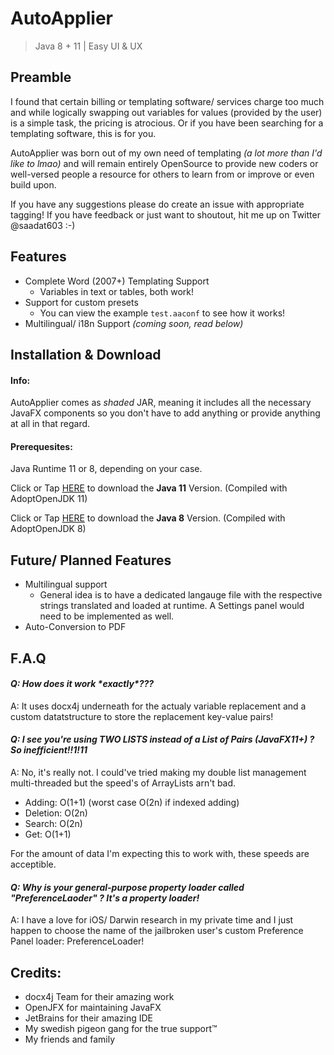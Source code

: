 # AutoApplier
> Java 8 + 11 | Easy UI & UX

## Preamble
I found that certain billing or templating software/ services charge too much and while logically swapping out variables for values (provided by the user) is a simple task, the pricing is atrocious.
Or if you have been searching for a templating software, this is for you.

AutoApplier was born out of my own need of templating _(a lot more than I'd like to lmao)_ and will remain entirely OpenSource to provide new coders or well-versed people a resource for others to learn from or improve or even build upon.

If you have any suggestions please do create an issue with appropriate tagging!
If you have feedback or just want to shoutout, hit me up on Twitter @saadat603 :-)

## Features
- Complete Word (2007+) Templating Support
	- Variables in text or tables, both work!
- Support for custom presets
	- You can view the example `test.aaconf` to see how it works!
- Multilingual/ i18n Support _(coming soon, read below)_

## Installation & Download
#### Info:
AutoApplier comes as _shaded_ JAR, meaning it includes all the necessary JavaFX components so you don't have to add anything or provide anything at all in that regard. 

#### Prerequesites:
Java Runtime 11 or 8, depending on your case.

Click or Tap [HERE](d) to download the **Java 11** Version. (Compiled with AdoptOpenJDK 11)

Click or Tap [HERE](d) to download the **Java 8** Version. (Compiled with AdoptOpenJDK 8)
 

## Future/ Planned Features
- Multilingual support
	-  General idea is to have a dedicated langauge file with the respective strings translated and loaded at runtime. A Settings panel would need to be implemented as well.
- Auto-Conversion to PDF

## F.A.Q
#### *Q: How does it work \*exactly\*???*
A: It uses docx4j underneath for the actualy variable replacement and a custom datatstructure to store the replacement key-value pairs!

#### *Q: I see you're using TWO LISTS instead of a List of Pairs (JavaFX11+) ? So inefficient!!1!11*
A: No, it's really not. I could've tried making my double list management multi-threaded but the speed's of ArrayLists arn't bad.

-	Adding: O(1+1) (worst case O(2n) if indexed adding)
-	Deletion: O(2n)
-	Search: O(2n)
-	Get: O(1+1)

For the amount of data I'm expecting this to work with, these speeds are acceptible.

#### *Q: Why is your general-purpose property loader called "PreferenceLaoder" ? It's a property loader!*
A: I have a love for iOS/ Darwin research in my private time and I just happen to choose the name of the jailbroken user's custom Preference Panel loader: PreferenceLoader!


## Credits:
- docx4j Team for their amazing work
- OpenJFX for maintaining JavaFX
- JetBrains for their amazing IDE
- My swedish pigeon gang for the true support™️
- My friends and family
